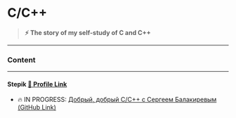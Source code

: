 # C/C++

>**⚡ The story of my self-study of C and C++**

---
### Content

---
#### Stepik [🔗 Profile Link](https://stepik.org/users/527090687/profile)

- 🔥 IN PROGRESS: [Добрый, добрый C/C++ с Сергеем Балакиревым (GitHub Link)](./stepik/193691/)
